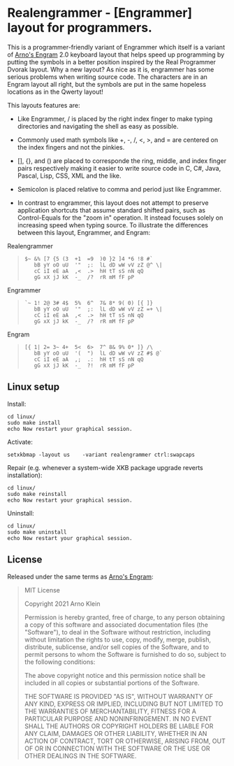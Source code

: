 [Arno's Engram]: https://engram.dev

# Realengrammer - [Engrammer] layout for programmers.
This is a programmer-friendly variant of Engrammer which itself is a variant of [Arno's Engram] 2.0 keyboard layout that helps speed up programming by putting the symbols in a better position inspired by the Real Programmer Dvorak layout. Why a new layout? As nice as it is, engrammer has some serious problems when writing source code. The characters are in an Engram layout all right, but the symbols are put in the same hopeless locations as in the Qwerty layout!

 This layouts features are:
* Like Engrammer, / is placed by the right index finger to make typing directories and navigating the shell as easy as possible.
* Commonly used math symbols like +, -, /, <, >, and = are centered on the index fingers and not the pinkies.
* [], {}, and () are placed to corresponde the ring, middle, and index finger pairs respectively making it easier to write source code in C, C#, Java, Pascal, Lisp, CSS, XML and the like.

* Semicolon is placed relative to comma and period just like Engrammer.

* In contrast to engrammer, this layout does not attempt to preserve application shortcuts that assume standard shifted pairs, such as Control-Equals for the "zoom in" operation. It instead focuses solely on increasing speed when typing source. 
To illustrate the differences between this layout, Engrammer, and Engram:

Realengrammer
>     $~ &% [7 {5 (3  +1  =9  )0 }2 ]4 *6 !8 #`
>        bB yY oO uU  '"  ;:  lL dD wW vV zZ @^ \|
>        cC iI eE aA  ,<  .>  hH tT sS nN qQ
>        gG xX jJ kK  -_  /?  rR mM fF pP

Engrammer
>     `~ 1! 2@ 3# 4$  5%  6^  7& 8* 9( 0) [{ ]}
>        bB yY oO uU  '"  ;:  lL dD wW vV zZ =+ \|
>        cC iI eE aA  ,<  .>  hH tT sS nN qQ
>        gG xX jJ kK  -_  /?  rR mM fF pP

Engram     
>     [{ 1| 2= 3~ 4+  5<  6>  7^ 8& 9% 0* ]} /\
>        bB yY oO uU  '(  ")  lL dD wW vV zZ #$ @`
>        cC iI eE aA  ,;  .:  hH tT sS nN qQ 
>        gG xX jJ kK  -_  ?!  rR mM fF pP

## Linux setup

Install:

    cd linux/
    sudo make install
    echo Now restart your graphical session.

Activate:

    setxkbmap -layout us    -variant realengrammer ctrl:swapcaps 

Repair (e.g. whenever a system-wide XKB package upgrade reverts installation):

    cd linux/
    sudo make reinstall
    echo Now restart your graphical session.

Uninstall:

    cd linux/
    sudo make uninstall
    echo Now restart your graphical session.


## License

Released under the same terms as [Arno's Engram]:

> MIT License
>
> Copyright 2021 Arno Klein
>
> Permission is hereby granted, free of charge, to any person obtaining a copy
> of this software and associated documentation files (the "Software"), to deal
> in the Software without restriction, including without limitation the rights
> to use, copy, modify, merge, publish, distribute, sublicense, and/or sell
> copies of the Software, and to permit persons to whom the Software is
> furnished to do so, subject to the following conditions:
>
> The above copyright notice and this permission notice shall be included in
> all copies or substantial portions of the Software.
>
> THE SOFTWARE IS PROVIDED "AS IS", WITHOUT WARRANTY OF ANY KIND, EXPRESS OR
> IMPLIED, INCLUDING BUT NOT LIMITED TO THE WARRANTIES OF MERCHANTABILITY,
> FITNESS FOR A PARTICULAR PURPOSE AND NONINFRINGEMENT. IN NO EVENT SHALL THE
> AUTHORS OR COPYRIGHT HOLDERS BE LIABLE FOR ANY CLAIM, DAMAGES OR OTHER
> LIABILITY, WHETHER IN AN ACTION OF CONTRACT, TORT OR OTHERWISE, ARISING FROM,
> OUT OF OR IN CONNECTION WITH THE SOFTWARE OR THE USE OR OTHER DEALINGS IN THE
> SOFTWARE.
